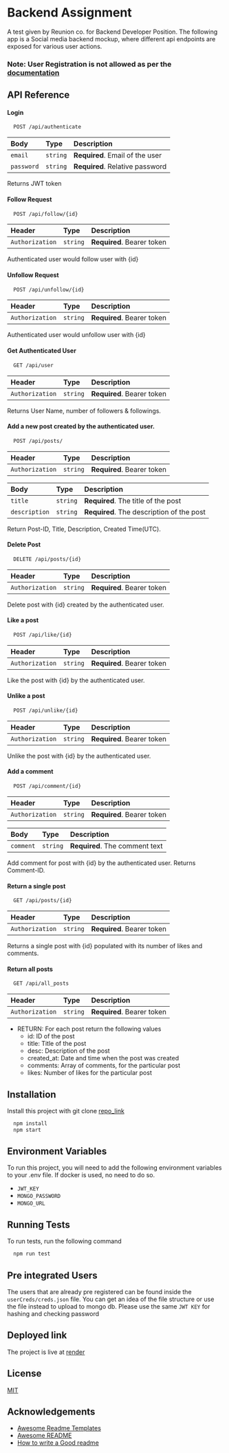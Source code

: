 
# Backend Assignment

A test given by Reunion co. for Backend Developer Position. The following app is a Social media backend mockup, where different api endpoints are exposed for various user actions. 

### Note: User Registration is not allowed as per the [documentation](https://reunion-one.notion.site/Back-End-Assignment-REUNION-bd5e48b7aab54e91b6ee8829c3e30c4a)


## API Reference

#### Login

```bash
  POST /api/authenticate
```

| Body | Type     | Description                |
| :-------- | :------- | :------------------------- |
| `email` | `string` | **Required**. Email of the user |
| `password` | `string` | **Required**. Relative password |

Returns JWT token


#### Follow Request

```bash
  POST /api/follow/{id}
```

| Header | Type     | Description                |
| :-------- | :------- | :------------------------- |
| `Authorization` | `string` | **Required**. Bearer token |

Authenticated user would follow user with {id}

#### Unfollow Request

```bash
  POST /api/unfollow/{id}
```

| Header | Type     | Description                |
| :-------- | :------- | :------------------------- |
| `Authorization` | `string` | **Required**. Bearer token |

Authenticated user would unfollow user with {id}

#### Get Authenticated User

```bash
  GET /api/user
```

| Header | Type     | Description                |
| :-------- | :------- | :------------------------- |
| `Authorization` | `string` | **Required**. Bearer token |

Returns User Name, number of followers & followings.

#### Add a new post created by the authenticated user.

```bash
  POST /api/posts/
```

| Header | Type     | Description                |
| :-------- | :------- | :------------------------- |
| `Authorization` | `string` | **Required**. Bearer token |

| Body | Type     | Description                |
| :-------- | :------- | :------------------------- |
| `title` | `string` | **Required**. The title of the post |
| `description` | `string` | **Required**. The description of the post |

Return Post-ID, Title, Description, Created Time(UTC).

#### Delete Post

```bash
  DELETE /api/posts/{id}
```

| Header | Type     | Description                |
| :-------- | :------- | :------------------------- |
| `Authorization` | `string` | **Required**. Bearer token |

Delete post with {id} created by the authenticated user.

#### Like a post

```bash
  POST /api/like/{id}
```

| Header | Type     | Description                |
| :-------- | :------- | :------------------------- |
| `Authorization` | `string` | **Required**. Bearer token |

Like the post with {id} by the authenticated user.

#### Unlike a post

```bash
  POST /api/unlike/{id}
```

| Header | Type     | Description                |
| :-------- | :------- | :------------------------- |
| `Authorization` | `string` | **Required**. Bearer token |

Unlike the post with {id} by the authenticated user.

#### Add a comment

```bash
  POST /api/comment/{id}
```

| Header | Type     | Description                |
| :-------- | :------- | :------------------------- |
| `Authorization` | `string` | **Required**. Bearer token |

| Body | Type     | Description                |
| :-------- | :------- | :------------------------- |
| `comment` | `string` | **Required**. The comment text |

Add comment for post with {id} by the authenticated user. Returns Comment-ID.

#### Return a single post

```bash
  GET /api/posts/{id}
```

| Header | Type     | Description                |
| :-------- | :------- | :------------------------- |
| `Authorization` | `string` | **Required**. Bearer token |


Returns a single post with {id} populated with its number of likes and comments.

#### Return all posts

```bash
  GET /api/all_posts
```

| Header | Type     | Description                |
| :-------- | :------- | :------------------------- |
| `Authorization` | `string` | **Required**. Bearer token |


- RETURN: For each post return the following values
    - id: ID of the post
    - title: Title of the post
    - desc: Description of the post
    - created_at: Date and time when the post was created
    - comments: Array of comments, for the particular post
    - likes: Number of likes for the particular post



## Installation

Install this project with git clone [repo_link](https://github.com/theDevSoham/backend_assignment.git)

```bash
  npm install
  npm start
```
## Environment Variables

To run this project, you will need to add the following environment variables to your .env file. If docker is used, no need to do so.

- `JWT_KEY`
- `MONGO_PASSWORD`
- `MONGO_URL`


## Running Tests

To run tests, run the following command

```bash
  npm run test
```


## Pre integrated Users

The users that are already pre registered can be found inside the `userCreds/creds.json` file. You can get an idea of the file structure or use the file instead to upload to mongo db. Please use the same `JWT KEY` for hashing and checking password


## Deployed link

The project is live at [render](https://backend-assignment-dv5o.onrender.com)


## License

[MIT](https://choosealicense.com/licenses/mit/)


## Acknowledgements

 - [Awesome Readme Templates](https://awesomeopensource.com/project/elangosundar/awesome-README-templates)
 - [Awesome README](https://github.com/matiassingers/awesome-readme)
 - [How to write a Good readme](https://bulldogjob.com/news/449-how-to-write-a-good-readme-for-your-github-project)

